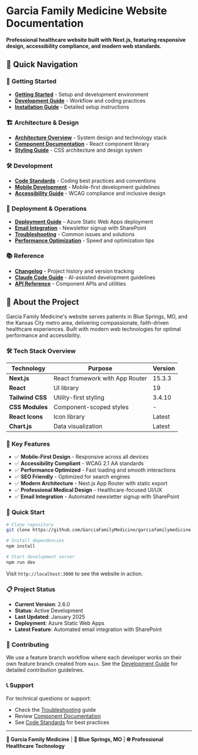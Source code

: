 # Garcia Family Medicine Website Documentation

**Professional healthcare website built with Next.js, featuring responsive design, accessibility compliance, and modern web standards.**

## 🚀 Quick Navigation

### 📖 **Getting Started**
- **[Getting Started](Getting-Started)** - Setup and development environment
- **[Development Guide](Development-Guide)** - Workflow and coding practices
- **[Installation Guide](Installation-Guide)** - Detailed setup instructions

### 🏗️ **Architecture & Design**
- **[Architecture Overview](Architecture-Overview)** - System design and technology stack
- **[Component Documentation](Component-Documentation)** - React component library
- **[Styling Guide](Styling-Guide)** - CSS architecture and design system

### 🛠️ **Development**
- **[Code Standards](Code-Standards)** - Coding best practices and conventions
- **[Mobile Development](Mobile-Development)** - Mobile-first development guidelines
- **[Accessibility Guide](Accessibility-Guide)** - WCAG compliance and inclusive design

### 🚀 **Deployment & Operations**
- **[Deployment Guide](Deployment-Guide)** - Azure Static Web Apps deployment
- **[Email Integration](Email-Integration)** - Newsletter signup with SharePoint
- **[Troubleshooting](Troubleshooting)** - Common issues and solutions
- **[Performance Optimization](Performance-Optimization)** - Speed and optimization tips

### 📚 **Reference**
- **[Changelog](Changelog)** - Project history and version tracking
- **[Claude Code Guide](Claude-Code-Guide)** - AI-assisted development guidelines
- **[API Reference](API-Reference)** - Component APIs and utilities

## 🏥 **About the Project**

Garcia Family Medicine's website serves patients in Blue Springs, MO, and the Kansas City metro area, delivering compassionate, faith-driven healthcare experiences. Built with modern web technologies for optimal performance and accessibility.

### 🛠️ **Tech Stack Overview**

| Technology | Purpose | Version |
|------------|---------|---------|
| **Next.js** | React framework with App Router | 15.3.3 |
| **React** | UI library | 19 |
| **Tailwind CSS** | Utility-first styling | 3.4.10 |
| **CSS Modules** | Component-scoped styles | - |
| **React Icons** | Icon library | Latest |
| **Chart.js** | Data visualization | Latest |

### 📱 **Key Features**

- ✅ **Mobile-First Design** - Responsive across all devices
- ✅ **Accessibility Compliant** - WCAG 2.1 AA standards
- ✅ **Performance Optimized** - Fast loading and smooth interactions
- ✅ **SEO Friendly** - Optimized for search engines
- ✅ **Modern Architecture** - Next.js App Router with static export
- ✅ **Professional Medical Design** - Healthcare-focused UI/UX
- ✅ **Email Integration** - Automated newsletter signup with SharePoint

### 🎯 **Quick Start**

```bash
# Clone repository
git clone https://github.com/GarciaFamilyMedicine/garciafamilymedicine.care.git

# Install dependencies  
npm install

# Start development server
npm run dev
```

Visit `http://localhost:3000` to see the website in action.

### 📋 **Project Status**

- **Current Version**: 2.6.0
- **Status**: Active Development
- **Last Updated**: January 2025
- **Deployment**: Azure Static Web Apps
- **Latest Feature**: Automated email integration with SharePoint

### 🤝 **Contributing**

We use a feature branch workflow where each developer works on their own feature branch created from `main`. See the [Development Guide](Development-Guide) for detailed contribution guidelines.

### 📞 **Support**

For technical questions or support:
- Check the [Troubleshooting](Troubleshooting) guide
- Review [Component Documentation](Component-Documentation)
- See [Code Standards](Code-Standards) for best practices

---

**🏥 Garcia Family Medicine** | **📍 Blue Springs, MO** | **🌐 Professional Healthcare Technology**